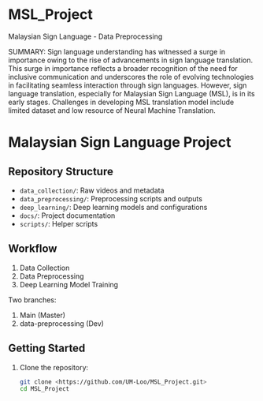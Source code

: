 # MSL_Project
Malaysian Sign Language - Data Preprocessing

SUMMARY:
Sign language understanding has witnessed a surge in importance owing to the rise of
advancements in sign language translation. This surge in importance reflects a broader
recognition of the need for inclusive communication and underscores the role of evolving
technologies in facilitating seamless interaction through sign languages. However, sign
language translation, especially for Malaysian Sign Language (MSL), is in its early stages.
Challenges in developing MSL translation model include limited dataset and low resource
of Neural Machine Translation. 

# Malaysian Sign Language Project

## Repository Structure
- `data_collection/`: Raw videos and metadata
- `data_preprocessing/`: Preprocessing scripts and outputs
- `deep_learning/`: Deep learning models and configurations
- `docs/`: Project documentation
- `scripts/`: Helper scripts

## Workflow
1. Data Collection
2. Data Preprocessing
3. Deep Learning Model Training

Two branches:
1. Main (Master)
2. data-preprocessing (Dev)

## Getting Started
1. Clone the repository:
   ```bash
   git clone <https://github.com/UM-Loo/MSL_Project.git>
   cd MSL_Project